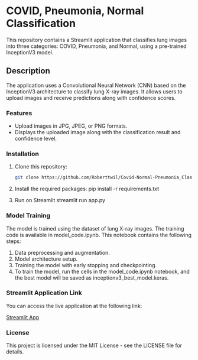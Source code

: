 # COVID, Pneumonia, Normal Classification

This repository contains a Streamlit application that classifies lung images into three categories: COVID, Pneumonia, and Normal, using a pre-trained InceptionV3 model.




## Description

The application uses a Convolutional Neural Network (CNN) based on the InceptionV3 architecture to classify lung X-ray images. It allows users to upload images and receive predictions along with confidence scores.

### Features
- Upload images in JPG, JPEG, or PNG formats.
- Displays the uploaded image along with the classification result and confidence level.

### Installation
1. Clone this repository:
   ```bash
   git clone https://github.com/Roberttwil/Covid-Normal-Pneumonia_ClassificationUsingInceptionV3.git

2. Install the required packages:
   pip install -r requirements.txt

3. Run on Streamlit
   streamlit run app.py

### Model Training
  The model is trained using the dataset of lung X-ray images. The training code is available in model_code.ipynb. This notebook contains the following steps:

1. Data preprocessing and augmentation.
2. Model architecture setup.
3. Training the model with early stopping and checkpointing.
4. To train the model, run the cells in the model_code.ipynb notebook, and the best model will be saved as inceptionv3_best_model.keras.

### Streamlit Application Link
You can access the live application at the following link:

[Streamlit App](https://covid-normal-pneumoniaclassificationusinginceptionv3-pc9gkhckt.streamlit.app/)

### License
This project is licensed under the MIT License - see the LICENSE file for details.
